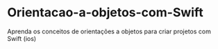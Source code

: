 # Orientacao-a-objetos-com-Swift
Aprenda os conceitos de orientações a objetos para criar projetos com Swift (ios)
